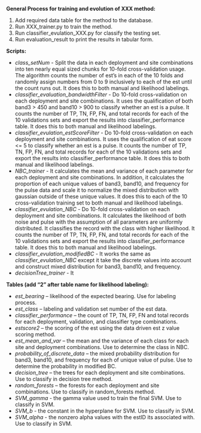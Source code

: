**General Process for training and evolution of XXX method:**

1. Add required data table for the method to the database.
2. Run XXX_trainer.py to train the method.
3. Run classifier_evulation_XXX.py for classify the testing set.
4. Run evaluation_result to print the results in tabular form.


**Scripts:**

- *class_setNum* - Split the data in each deployment and site combinations into ten nearly equal sized chunks for 10-fold cross-validation usage. The algorithm counts the number of est’s in each of the 10 folds and randomly assign numbers from 0 to 9 inclusively to each of the est until the count runs out. It does this to both manual and likelihood labelings.
- *classifier_evaluation_bandwidthFilter* - Do 10-fold cross-validation on each deployment and site combinations. It uses the qualification of both band3 > 450 and band10 > 900 to classify whether an est is a pulse. It counts the number of TP, TN, FP, FN, and total records for each of the 10 validations sets and export the results into classifier_performance table. It does this to both manual and likelihood labelings.
- *classifier_evulation_estScoreFilter* - Do 10-fold cross-validation on each deployment and site combinations. It uses the qualification of eat score <= 5 to classify whether an est is a pulse. It counts the number of TP, TN, FP, FN, and total records for each of the 10 validations sets and export the results into classifier_performance table. It does this to both manual and likelihood labelings.
- *NBC_trainer* - It calculates the mean and variance of each parameter for each deployment and site combinations. In addition, it calculates the proportion of each unique values of band3, band10, and frequency for the pulse data and scale it to normalize the mixed distribution with gaussian outside of these unique values. It does this to each of the 10 cross-validation training set to both manual and likelihood labelings. 
- *classifier_evulation_NBC* - Do 10-fold cross-validation on each deployment and site combinations. It calculates the likelihood of both noise and pulse with the assumption of all parameters are uniformly distributed. It classifies the record with the class with higher likelihood. It counts the number of TP, TN, FP, FN, and total records for each of the 10 validations sets and export the results into classifier_performance table. It does this to both manual and likelihood labelings.
- *classifier_evulation_modifiedBC* - It works the same as *classifier_evulation_NBC* except it take the discrete values into account and construct mixed distribution for band3, band10, and frequency.
- *decisionTree_trainer* - It 

**Tables (add “2” after table name for likelihood labeling):**
- *est_bearing* – likelihood of the expected bearing. Use for labeling process.- *est_class* – labeling and validation set number of the est data.- *classifier_performance* – the count of TP, TN, FP, FN and total records for each deployment, validation, and classifier type combinations.- *estscore2* – the scoring of the est using the data driven est z value scoring method.- *est_mean_and_var* – the mean and the variance of each class for each site and deployment combinations. Use to determine the class in NBC.- *probability_of_discrete_data* – the mixed probability distribution for band3, band10, and frequency for each of unique value of pulse. Use to determine the probability in modified BC.- *decision_tree* – the trees for each deployment and site combinations. Use to classify in decision tree method.- *random_forests* – the forests for each deployment and site combinations. Use to classify in random_forests method.
- *SVM_gamma* - the gamma value used to train the final SVM. Use to classify in SVM.
- *SVM_b* - the constant in the hyperplane for SVM. Use to classify in SVM.
- *SVM_alpha* - the nonzero alpha values with the estID its associated with. Use to classify in SVM.
